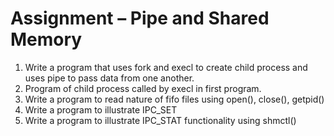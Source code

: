 # Assignment – Pipe and Shared Memory

1. Write a program that uses fork and execl to create child process and uses pipe to pass data from one another.
2. Program of child process called by execl in first program.
3. Write a program to read nature of fifo files using open(), close(), getpid()
4. Write a program to illustrate IPC_SET
5. Write a program to illustrate IPC_STAT functionality using shmctl()
